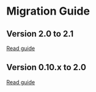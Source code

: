 # Migration Guide

## Version 2.0 to 2.1

[Read guide](2.1.html)

## Version 0.10.x to 2.0

[Read guide](2.0.html)